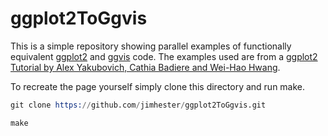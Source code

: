 # ggplot2ToGgvis #

This is a simple repository showing parallel examples of functionally
equivalent [ggplot2](https://github/hadley/ggplot2) and
[ggvis](https://github.com/rstudio/ggvis) code.  The examples used are from a
[ggplot2 Tutorial by Alex Yakubovich, Cathia Badiere and Wei-Hao Hwang](http://rpubs.com/ayy/2176).

To recreate the page yourself simply clone this directory and run make.

```s
git clone https://github.com/jimhester/ggplot2ToGgvis.git

make
```
